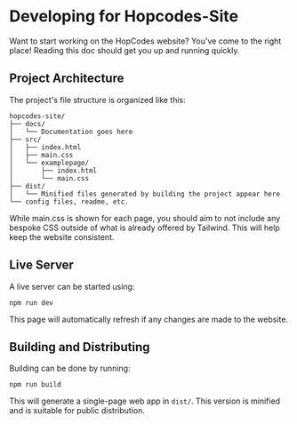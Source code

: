 # Developing for Hopcodes-Site

Want to start working on the HopCodes website? You've come to the right place! Reading this doc should get you up and running quickly.

## Project Architecture

The project's file structure is organized like this:

```
hopcodes-site/
├── docs/
│   └── Documentation goes here
├── src/
│   ├── index.html
│   ├── main.css
│   └── examplepage/
│       ├── index.html
│       └── main.css
├── dist/
│   └── Minified files generated by building the project appear here
└── config files, readme, etc.
```

While main.css is shown for each page, you should aim to not include any bespoke CSS outside of what is already offered by Tailwind. This will help keep the website consistent.

## Live Server

A live server can be started using:

`npm run dev`

This page will automatically refresh if any changes are made to the website.

## Building and Distributing

Building can be done by running:

`npm run build`

This will generate a single-page web app in `dist/`. This version is minified and is suitable for public distribution.